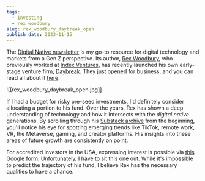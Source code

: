 ```yaml
---
tags:
  - investing
  - rex_woodbury
slug: rex_woodbury_daybreak_open
publish date: 2023-11-15
---
```

The [Digital Native newsletter](https://www.digitalnative.tech/) is my go-to resource for digital technology and markets from a Gen Z perspective. Its author, [Rex Woodbury](https://twitter.com/rex_woodbury), who previously worked at [Index Ventures](https://www.indexventures.com/), has recently launched his own early-stage venture firm, [Daybreak](https://www.daybreakventures.com/). They just opened for business, and you can read all about it [here](https://www.digitalnative.tech/p/seed-investing-the-state-of-the-union).

![[rex_woodbury_daybreak_open.jpg]]

If I had a budget for risky pre-seed investments, I'd definitely consider allocating a portion to his fund. Over the years, Rex has shown a deep understanding of technology and how it intersects with the _digital native_ generations. By scrolling through his [Substack archive](https://www.digitalnative.tech/archive) from the beginning, you'll notice his eye for spotting emerging trends like TikTok, remote work, VR, the Metaverse, gaming, and creator platforms. His insights into these areas of future growth are consistently on point.

For accredited investors in the USA, expressing interest is possible via [this Google form](https://docs.google.com/forms/d/e/1FAIpQLSdA-keeYQH4VaIFrZKawXbo_WPoYq4A_8TbeEWfkRlGQ61IvA/viewform?usp=sf_link). Unfortunately, I have to sit this one out. While it's impossible to predict the trajectory of his fund, I believe Rex has the necessary qualities to have a chance.

